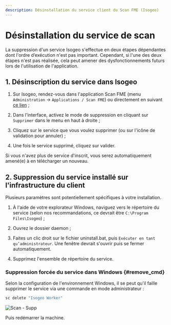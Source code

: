 ```yaml
---
description: Désinstallation du service client du Scan FME (Isogeo)
---
```


# Désinstallation du service de scan

La suppression d&apos;un service Isogeo s&apos;effectue en deux étapes dépendantes dont l&apos;ordre d’exécution n&apos;est pas important. Cependant, si l&apos;une des deux étapes n&apos;est pas réalisée, cela peut amener des dysfonctionnements futurs lors de l&apos;utilisation de l&apos;application.

## 1. Désinscription du service dans Isogeo

1. Sur Isogeo, rendez-vous dans l&apos;application Scan FME (menu `Administration` → `Applications / Scan FME`) ou directement en suivant [ce lien](https://app.isogeo.com/admin/isogeo-worker) ;

2. Dans l&apos;interface, activez le mode de suppression en cliquant sur `Supprimer` dans le menu en haut à droite ;

3. Cliquez sur le service que vous voulez supprimer (ou sur l&apos;icône de validation pour annuler) ;

4. Une fois le service supprimé, cliquez sur valider.

Si vous n&apos;avez plus de service d&apos;inscrit, vous serez automatiquement amené(e) à en télécharger un nouveau.

## 2. Suppression du service installé sur l'infrastructure du client

Plusieurs paramètres sont potentiellement spécifiques à votre installation.

1. À l&apos;aide de votre explorateur Windows, naviguez vers le répertoire du service (selon nos recommandations, ce devrait être `C:\Program Files\Isogeo`) ;

2. Ouvrez le dossier daemon ;

3. Faites un clic droit sur le fichier uninstall.bat, puis `Exécuter en tant qu’administrateur`. Une fenêtre devrait s&apos;ouvrir puis se fermer automatiquement.

4. Supprimez l&apos;ensemble de répertoire du service.

### Suppression forcée du service dans Windows {#remove_cmd}

Selon la configuration de l'environnement Windows, il se peut qu'il faille supprimer le service via une commande en mode administrateur :

```cmd
sc delete "Isogeo Worker"
```

![Scan - Supp](/assets/scanFME_service_remove_cmd.png)

Puis redémarrer la machine.
